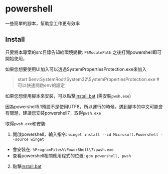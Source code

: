 # powershell

一些簡單的腳本，幫助您工作更有效率

## Install

只要將本專案的src目錄告知給環境變數: `PSModulePath` 之後打開powershell即可開始使用，

如果您想要使用UI加入可以透過SystemPropertiesProtection.exe來加入

> start $env:SystemRoot\System32\SystemPropertiesProtection.exe # 可以快速開啟env的設定

如果您想使用腳本來安裝，可以點擊[install.bat](install.bat) (需安裝`pwsh.exe`)

因為powershell5.1預設不是使用UTF8，所以運行的時候，遇到腳本的中文可能會有問題，建議您安裝powershell7，取得`pwsh.exe`

取得`pwsh.exe`和安裝:

1. 開啟powershell，輸入指令: `winget install --id Microsoft.Powershell --source winget`
  - 會安裝在: `%ProgramFiles%\PowerShell\7\pwsh.exe`
  - 查看powershell相關應用程式的位置: `gcm powershell, pwsh`
2. 點擊[install.bat](install.bat)
